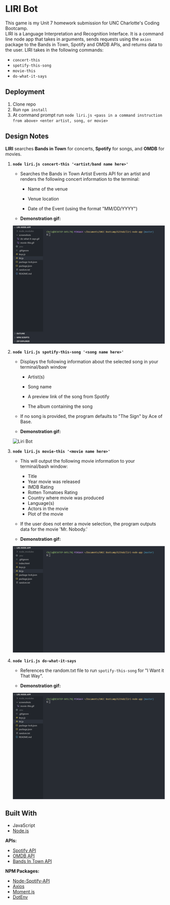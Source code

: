 # LIRI Bot

This game is my Unit 7 homework submission for UNC Charlotte's Coding Bootcamp.  
LIRI is a Language Interpretation and Recognition Interface. It is a command line node app that takes in arguments, sends requests
using the `axios` package to the Bands in Town, Spotify and OMDB APIs, and returns data to the user. LIRI takes in the following commands: 

   * `concert-this`
   * `spotify-this-song`
   * `movie-this`
   * `do-what-it-says`
   
   
## Deployment

1. Clone repo
2. Run `npm install`
3. At command prompt run `node liri.js <pass in a command instruction from above> <enter artist, song, or movie>`

   
## Design Notes

**LIRI** searches **Bands in Town** for concerts, **Spotify** for songs, and **OMDB** for movies.

1. **`node liri.js concert-this '<artist/band name here>'`**

   * Searches the Bands in Town Artist Events API for an artist and renders the following concert information to the terminal:

     * Name of the venue

     * Venue location

     * Date of the Event (using the format "MM/DD/YYYY")
     
    * **Demonstration gif:**
   
   ![Liri Bot](screenshots/concert-this.gif "concert-this.gif")
 

2. **`node liri.js spotify-this-song '<song name here>'`**

   * Displays the following information about the selected song in your terminal/bash window

     * Artist(s)

     * Song name

     * A preview link of the song from Spotify

     * The album containing the song

   * If no song is provided, the program defaults to "The Sign" by Ace of Base.
   
   * **Demonstration gif:**
   
   ![Liri Bot](screenshots/spotify-this-song.gif "spotify-this-song.gif")


3. **`node liri.js movie-this '<movie name here>'`**

   * This will output the following movie information to your terminal/bash window:

       * Title
       * Year movie was released
       * IMDB Rating
       * Rotten Tomatoes Rating
       * Country where movie was produced
       * Language(s)
       * Actors in the movie
       * Plot of the movie
      

   * If the user does not enter a movie selection, the program outputs data for the movie 'Mr. Nobody.'
   
   * **Demonstration gif:**
   
   ![Liri Bot](screenshots/movie-this.gif "movie-this.gif")
   

4. **`node liri.js do-what-it-says`**

     * References the random.txt file to run `spotify-this-song` for "I Want it That Way".
     
     * **Demonstration gif:**
   
   ![Liri Bot](screenshots/do-what-it-says.gif "do-what-it-says.gif")

     

## Built With

* JavaScript
* [Node.js](https://nodejs.org/en/docs/)

**APIs:**

  * [Spotify API](https://developer.spotify.com/)
  * [OMDB API](http://www.omdbapi.com) 
  * [Bands In Town API](http://www.artists.bandsintown.com/bandsintown-api)

**NPM Packages:**

  * [Node-Spotify-API](https://www.npmjs.com/package/node-spotify-api)
  * [Axios](https://www.npmjs.com/package/axios)
  * [Moment.js](https://www.npmjs.com/package/moment)
  * [DotEnv](https://www.npmjs.com/package/dotenv)
  
